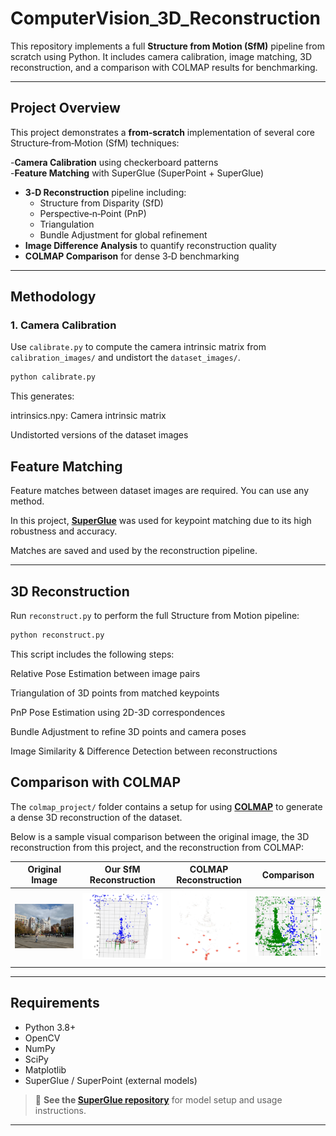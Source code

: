 # ComputerVision_3D_Reconstruction

This repository implements a full **Structure from Motion (SfM)** pipeline from scratch using Python. It includes camera calibration, image matching, 3D reconstruction, and a comparison with COLMAP results for benchmarking.

---

## Project Overview

This project demonstrates a **from‑scratch** implementation of several core Structure‑from‑Motion (SfM) techniques:

-**Camera Calibration** using checkerboard patterns  
-**Feature Matching** with SuperGlue (SuperPoint + SuperGlue)  
- **3‑D Reconstruction** pipeline including:  
  - Structure from Disparity (SfD)  
  - Perspective‑n‑Point (PnP)  
  - Triangulation  
  - Bundle Adjustment for global refinement  
- **Image Difference Analysis** to quantify reconstruction quality  
- **COLMAP Comparison** for dense 3‑D benchmarking
---

## Methodology

### 1. Camera Calibration

Use `calibrate.py` to compute the camera intrinsic matrix from `calibration_images/` and undistort the `dataset_images/`.

```bash
python calibrate.py
```
This generates:

intrinsics.npy: Camera intrinsic matrix

Undistorted versions of the dataset images

## Feature Matching

Feature matches between dataset images are required. You can use any method.

In this project, [**SuperGlue**](https://github.com/magicleap/SuperGluePretrainedNetwork) was used for keypoint matching due to its high robustness and accuracy.

Matches are saved and used by the reconstruction pipeline.

---

## 3D Reconstruction

Run `reconstruct.py` to perform the full Structure from Motion pipeline:

```bash
python reconstruct.py
```
This script includes the following steps:

Relative Pose Estimation between image pairs

Triangulation of 3D points from matched keypoints

PnP Pose Estimation using 2D-3D correspondences

Bundle Adjustment to refine 3D points and camera poses

Image Similarity & Difference Detection between reconstructions


## Comparison with COLMAP

The `colmap_project/` folder contains a setup for using [**COLMAP**](https://colmap.github.io/) to generate a dense 3D reconstruction of the dataset.

Below is a sample visual comparison between the original image, the 3D reconstruction from this project, and the reconstruction from COLMAP:

| Original Image | Our SfM Reconstruction | COLMAP Reconstruction | Comparison |
|----------------|------------------------|------------------------|---------------|
| ![Original](Dataset/CVFoto1.jpeg) | ![Our SfM](Results/Results.png) | ![COLMAP](Results/ResultsColmap.png) | ![Compasion](Results/Comparison.png)

---

## Requirements

- Python 3.8+
- OpenCV
- NumPy
- SciPy
- Matplotlib
- SuperGlue / SuperPoint (external models)

> 🔗 **See the [SuperGlue repository](https://github.com/magicleap/SuperGluePretrainedNetwork)** for model setup and usage instructions.

---


